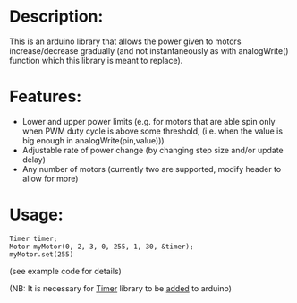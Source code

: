 # Description:
This is an arduino library that allows the power given to motors increase/decrease gradually (and not instantaneously as with analogWrite() function which this library is meant to replace).
# Features:
 - Lower and upper power limits (e.g. for motors that are able spin only when PWM duty cycle is above some threshold, (i.e. when the value is big enough in analogWrite(pin,value)))
 - Adjustable rate of power change (by changing step size and/or update delay)
 - Any number of motors (currently two are supported, modify header to allow for more)

# Usage:
```
Timer timer;
Motor myMotor(0, 2, 3, 0, 255, 1, 30, &timer);
myMotor.set(255)
```
(see example code for details)

(NB: It is necessary for [Timer](http://playground.arduino.cc/Code/Timer) library to be [added](http://arduino.cc/en/Guide/Libraries) to arduino)

